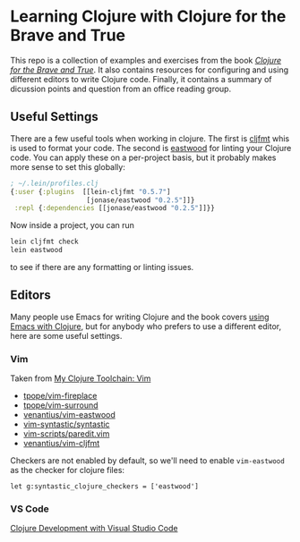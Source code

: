 # Learning Clojure with Clojure for the Brave and True

This repo is a collection of examples and exercises from the book [_Clojure for the Brave and True_][0]. It also contains resources for configuring and using different editors to write Clojure code. Finally, it contains a summary of dicussion points and question from an office reading group.

## Useful Settings

There are a few useful tools when working in clojure. The first is [cljfmt](https://github.com/weavejester/cljfmt) whis is used to format your code. The second is [eastwood](https://github.com/jonase/eastwood) for linting your Clojure code. You can apply these on a per-project basis, but it probably makes more sense to set this globally:

```clojure
; ~/.lein/profiles.clj
{:user {:plugins  [[lein-cljfmt "0.5.7"]
                   [jonase/eastwood "0.2.5"]]}
 :repl {:dependencies [[jonase/eastwood "0.2.5"]]}}
```

Now inside a project, you can run

```sh
lein cljfmt check
lein eastwood
```

to see if there are any formatting or linting issues.

## Editors

Many people use Emacs for writing Clojure and the book covers [using Emacs with Clojure][1], but for anybody who prefers to use a different editor, here are some useful settings.

### Vim

Taken from [My Clojure Toolchain: Vim](http://blog.venanti.us/clojure-vim/)

- [tpope/vim-fireplace](https://github.com/tpope/vim-fireplace)
- [tpope/vim-surround](https://github.com/tpope/vim-surround)
- [venantius/vim-eastwood](https://github.com/venantius/vim-eastwood)
- [vim-syntastic/syntastic](https://github.com/vim-syntastic/syntastic)
- [vim-scripts/paredit.vim](https://github.com/vim-scripts/paredit.vim)
- [venantius/vim-cljfmt](https://github.com/venantius/vim-cljfmt)

Checkers are not enabled by default, so we'll need to enable `vim-eastwood` as the checker for clojure files:

```vim
let g:syntastic_clojure_checkers = ['eastwood']
```

### VS Code

[Clojure Development with Visual Studio Code][2]

[0]: https://www.braveclojure.com/clojure-for-the-brave-and-true/
[1]: https://www.braveclojure.com/basic-emacs/
[2]: https://spin.atomicobject.com/2017/06/22/clojure-development-with-visual-studio-code/
